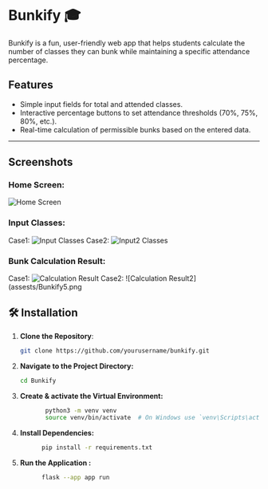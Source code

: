 # Bunkify 🎓

Bunkify is a fun, user-friendly web app that helps students calculate the number of classes they can bunk while maintaining a specific attendance percentage.


##  Features

- Simple input fields for total and attended classes.
- Interactive percentage buttons to set attendance thresholds (70%, 75%, 80%, etc.).
- Real-time calculation of permissible bunks based on the entered data.

---

##  Screenshots

### Home Screen:
![Home Screen](assests/Bunkify1.png)

### Input Classes:
Case1:
![Input Classes](assests/Bunkify2.png)
Case2:
![Input2 Classes](assests/Bunkify4.png)


### Bunk Calculation Result:
Case1:
![Calculation Result](assests/Bunkify3.png)
Case2:
![Calculation Result2](assests/Bunkify5.png
## 🛠 Installation
1. **Clone the Repository**:
   ```bash
   git clone https://github.com/yourusername/bunkify.git 
2. **Navigate to the Project Directory:**
    ```bash
   cd Bunkify 
3. **Create & activate the Virtual Environment:**
   ```bash
          python3 -m venv venv
          source venv/bin/activate  # On Windows use `venv\Scripts\activate`       

7. **Install Dependencies:**
   ```bash
         pip install -r requirements.txt
9. **Run the Application :**
    ```bash
          flask --app app run
